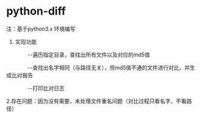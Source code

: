 # python-diff

注：基于python3.x 环境编写
    


1. 实现功能

　　　　--遍历指定目录，查找出所有文件以及对应的md5值

　　　　--查找出名字相同（与路径无关），但md5值不通的文件进行对比，并生成比对报告

　　　　--打印比对日志
    
2.存在问题：因为没有需要，未处理文件重名问题（对比过程只看名字，不看路径）



